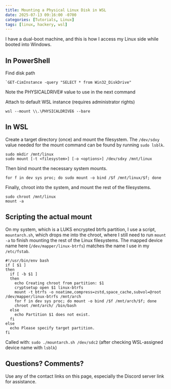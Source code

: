 ```yaml
---                                                                                                                                                                                                                                                             
title: Mounting a Physical Linux Disk in WSL
date: 2025-07-13 09:16:00 -0700
categories: [Tutorials, Linux]
tags: [linux, hackery, wsl]
--- 
```


I have a dual-boot machine, and this is how I access my Linux side while booted into Windows.

## In PowerShell
Find disk path
```
`GET-CimInstance -query "SELECT * from Win32_DiskDrive"
```
Note the PHYSICALDRIVE# value to use in the next command

Attach to default WSL instance (requires administrator rights)
```
wsl --mount \\.\PHYSICALDRIVE6 --bare
```

## In WSL
Create a target directory (once) and mount the filesystem. The `/dev/sdxy` value needed for the mount command can be found by running `sudo lsblk`.
```
sudo mkdir /mnt/linux
sudo mount [-t <filesystem>] [-o <options>] /dev/sdxy /mnt/linux
```

Then bind mount the necessary system mounts.
```
for f in dev sys proc; do sudo mount -o bind /$f /mnt/linux/$f; done
```

Finally, chroot into the system, and mount the rest of the filesystems.
```
sudo chroot /mnt/linux
mount -a
```

## Scripting the actual mount
On my system, which is a LUKS encrypted btrfs partition, I use a script, `mountarch.sh`, which drops me into the chroot, where I still need to run `mount -a` to finish mounting the rest of the Linux filesystems. The mapped device name here (`/dev/mapper/linux-btrfs`) matches the name I use in my `/etc/fstab`.
```
#!/usr/bin/env bash
if [ $1 ]
then
  if [ -b $1 ]
  then
    echo Creating chroot from partition: $1
    cryptsetup open $1 linux-btrfs
    mount -t btrfs -o noatime,compress=zstd,space_cache,subvol=@root /dev/mapper/linux-btrfs /mnt/arch
    for f in dev sys proc; do mount -o bind /$f /mnt/arch/$f; done
    chroot /mnt/arch/ /bin/bash
  else
    echo Partition $1 does not exist.
  fi
else
  echo Please specify target partition.
fi
```

Called with:
`sudo ./mountarch.sh /dev/sdc2` (after checking WSL-assigned device name with `lsblk`)

## Questions? Comments?
Use any of the contact links on this page, especially the Discord server link for assistance.
